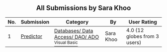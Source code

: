 ﻿<div align="center">

## All Submissions by Sara Khoo

</div>

No.  | Submission | Category | By   | User Rating
---- | ---------- | -------- | ---- | -----------
1 | [Predictor<br />](https://github.com/Planet-Source-Code/sara-khoo-predictor__1-33422) | [Databases/ Data Access/ DAO/ ADO<br /><sup>Visual Basic</sup>](../ByCategory/databases-data-access-dao-ado__1-6.md) | Sara Khoo | 4.0 (12 globes from 3 users)
